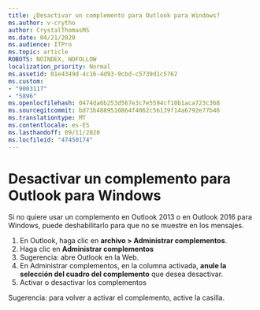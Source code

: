 ```yaml
---
title: ¿Desactivar un complemento para Outlook para Windows?
ms.author: v-crytho
author: CrystalThomasMS
ms.date: 04/21/2020
ms.audience: ITPro
ms.topic: article
ROBOTS: NOINDEX, NOFOLLOW
localization_priority: Normal
ms.assetid: 01e4349d-4c16-4d93-9cbd-c5739d1c5762
ms.custom:
- "9003117"
- "5896"
ms.openlocfilehash: 0474da6b253d567e3c7e5594cf10b1aca723c368
ms.sourcegitcommit: bd73b4889510864f4062c56139f14a6792e77b46
ms.translationtype: MT
ms.contentlocale: es-ES
ms.lasthandoff: 09/11/2020
ms.locfileid: "47450174"
---
```

# <a name="turn-an-add-in-off-for-outlook-for-windows"></a>Desactivar un complemento para Outlook para Windows

Si no quiere usar un complemento en Outlook 2013 o en Outlook 2016 para Windows, puede deshabilitarlo para que no se muestre en los mensajes.  

1. En Outlook, haga clic en **archivo > Administrar complementos**.
2. Haga clic en  **Administrar complementos**
3. Sugerencia: abre Outlook en la Web.
4. En Administrar complementos, en la columna activada, **anule la selección del cuadro del complemento**  que desea desactivar.
5. Activar o desactivar los complementos

Sugerencia: para volver a activar el complemento, active la casilla.
